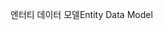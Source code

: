<span data-ttu-id="38975-101">엔터티 데이터 모델</span><span class="sxs-lookup"><span data-stu-id="38975-101">Entity Data Model</span></span>
